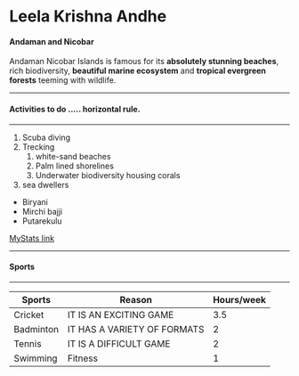 # Leela Krishna Andhe
#### Andaman and Nicobar
Andaman Nicobar Islands is famous for its **absolutely stunning beaches**, rich biodiversity, **beautiful marine ecosystem** and **tropical evergreen forests** teeming with wildlife.
***
#### Activities to do .....  horizontal rule.
***
1. Scuba diving
2. Trecking
    1. white-sand beaches
    2. Palm lined shorelines
    3. Underwater biodiversity housing corals
3. sea dwellers

* Biryani
* Mirchi bajji
* Putarekulu

[MyStats link](https://github.com/LeelaKrishna97/my2-Andhe/blob/main/MyStats.md)
***
#### Sports
***
| Sports | Reason | Hours/week |
|--------|--------|------------|
|Cricket|IT IS AN EXCITING GAME|3.5|
|Badminton|IT HAS A VARIETY OF FORMATS|2|
|Tennis|IT IS A DIFFICULT GAME|2|
|Swimming|Fitness|1|
